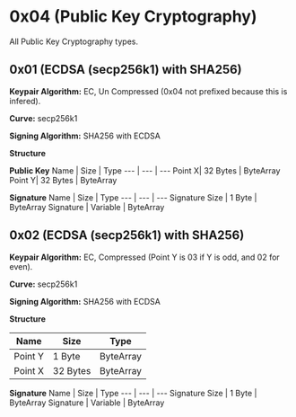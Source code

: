 # 0x04 (Public Key Cryptography)
All Public Key Cryptography types.

## 0x01 (ECDSA (secp256k1) with SHA256)
**Keypair Algorithm:** EC, Un Compressed (0x04 not prefixed because this is infered). 

**Curve:** secp256k1

**Signing Algorithm:** SHA256 with ECDSA

**Structure**

**Public Key**
Name | Size | Type
--- | --- | ---
Point X| 32 Bytes |  ByteArray
Point Y| 32 Bytes |  ByteArray

**Signature**
Name | Size | Type
--- | --- | ---
Signature Size | 1 Byte |  ByteArray
Signature | Variable |  ByteArray

## 0x02 (ECDSA (secp256k1) with SHA256)
**Keypair Algorithm:** EC, Compressed (Point Y is 03 if Y is odd, and 02 for even). 

**Curve:** secp256k1

**Signing Algorithm:** SHA256 with ECDSA

**Structure**

Name | Size | Type
--- | --- | ---
Point Y | 1 Byte |  ByteArray
Point X | 32 Bytes |  ByteArray

**Signature**
Name | Size | Type
--- | --- | ---
Signature Size | 1 Byte |  ByteArray
Signature | Variable |  ByteArray

